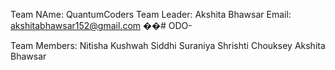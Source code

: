 Team NAme: QuantumCoders 
Team Leader: Akshita Bhawsar
Email: akshitabhawsar152@gmail.com ��# ODO-

Team Members:
Nitisha Kushwah
Siddhi Suraniya
Shrishti Chouksey
Akshita Bhawsar


